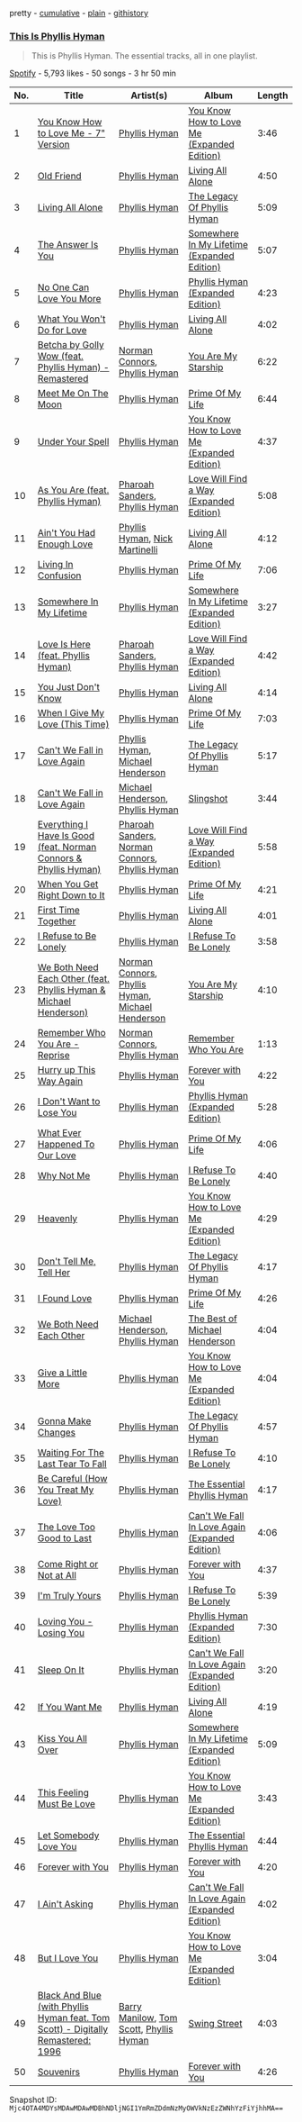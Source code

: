 pretty - [cumulative](/playlists/cumulative/37i9dQZF1DZ06evO1Y8O2w.md) - [plain](/playlists/plain/37i9dQZF1DZ06evO1Y8O2w) - [githistory](https://github.githistory.xyz/mackorone/spotify-playlist-archive/blob/main/playlists/plain/37i9dQZF1DZ06evO1Y8O2w)

### [This Is Phyllis Hyman](https://open.spotify.com/playlist/37i9dQZF1DZ06evO1Y8O2w)

> This is Phyllis Hyman\. The essential tracks, all in one playlist.

[Spotify](https://open.spotify.com/user/spotify) - 5,793 likes - 50 songs - 3 hr 50 min

| No. | Title | Artist(s) | Album | Length |
|---|---|---|---|---|
| 1 | [You Know How to Love Me \- 7" Version](https://open.spotify.com/track/12nDGzwsNPNjULCy7VKGHx) | [Phyllis Hyman](https://open.spotify.com/artist/3oqSDVaf6RoBGreqOlgUpv) | [You Know How to Love Me \(Expanded Edition\)](https://open.spotify.com/album/6McedcPTihVzYQ7dqLK7PM) | 3:46 |
| 2 | [Old Friend](https://open.spotify.com/track/3qTq1bSZBrndBmw8YktDNi) | [Phyllis Hyman](https://open.spotify.com/artist/3oqSDVaf6RoBGreqOlgUpv) | [Living All Alone](https://open.spotify.com/album/1iOHlsTOydpJYP3kIuuwYD) | 4:50 |
| 3 | [Living All Alone](https://open.spotify.com/track/6c1Xd2ZERcoUmhLvYVrYIX) | [Phyllis Hyman](https://open.spotify.com/artist/3oqSDVaf6RoBGreqOlgUpv) | [The Legacy Of Phyllis Hyman](https://open.spotify.com/album/6fXm4HqvSqxh6jsiU5f505) | 5:09 |
| 4 | [The Answer Is You](https://open.spotify.com/track/0MMkuqkCRPHekNJjzOpEZn) | [Phyllis Hyman](https://open.spotify.com/artist/3oqSDVaf6RoBGreqOlgUpv) | [Somewhere In My Lifetime \(Expanded Edition\)](https://open.spotify.com/album/3KRmacfnU7BPbkQPRODzEw) | 5:07 |
| 5 | [No One Can Love You More](https://open.spotify.com/track/2npnWoCNxeGzAhjGyTx3V2) | [Phyllis Hyman](https://open.spotify.com/artist/3oqSDVaf6RoBGreqOlgUpv) | [Phyllis Hyman \(Expanded Edition\)](https://open.spotify.com/album/5CNAoF5myCR0foNabbyld2) | 4:23 |
| 6 | [What You Won't Do for Love](https://open.spotify.com/track/7Cw9qRzAA9RMH4DxMkg6pr) | [Phyllis Hyman](https://open.spotify.com/artist/3oqSDVaf6RoBGreqOlgUpv) | [Living All Alone](https://open.spotify.com/album/1iOHlsTOydpJYP3kIuuwYD) | 4:02 |
| 7 | [Betcha by Golly Wow \(feat\. Phyllis Hyman\) \- Remastered](https://open.spotify.com/track/2r9qFtnF0Iq41I5HlsPfdW) | [Norman Connors](https://open.spotify.com/artist/54bbmw5qZiMf23TTmm6ojR), [Phyllis Hyman](https://open.spotify.com/artist/3oqSDVaf6RoBGreqOlgUpv) | [You Are My Starship](https://open.spotify.com/album/0whQoF11EIgNxK3FntxLCU) | 6:22 |
| 8 | [Meet Me On The Moon](https://open.spotify.com/track/3oJh3bfR18qSOb9ss4uVHm) | [Phyllis Hyman](https://open.spotify.com/artist/3oqSDVaf6RoBGreqOlgUpv) | [Prime Of My Life](https://open.spotify.com/album/3Zt8flubel6shc4b9kmt2f) | 6:44 |
| 9 | [Under Your Spell](https://open.spotify.com/track/1epWunuJZeDxs679CCQSpU) | [Phyllis Hyman](https://open.spotify.com/artist/3oqSDVaf6RoBGreqOlgUpv) | [You Know How to Love Me \(Expanded Edition\)](https://open.spotify.com/album/6McedcPTihVzYQ7dqLK7PM) | 4:37 |
| 10 | [As You Are \(feat\. Phyllis Hyman\)](https://open.spotify.com/track/4szHa9dRhiy3tJ1Jf5jz2V) | [Pharoah Sanders](https://open.spotify.com/artist/3JLUCojZaHrX2LaUkSj7Ud), [Phyllis Hyman](https://open.spotify.com/artist/3oqSDVaf6RoBGreqOlgUpv) | [Love Will Find a Way \(Expanded Edition\)](https://open.spotify.com/album/0orhXwlJ4LCfDwMYVAXsdW) | 5:08 |
| 11 | [Ain't You Had Enough Love](https://open.spotify.com/track/56xlTwqeWKIsw68ZOMzmp7) | [Phyllis Hyman](https://open.spotify.com/artist/3oqSDVaf6RoBGreqOlgUpv), [Nick Martinelli](https://open.spotify.com/artist/4gt6myR7cf8PiupMaIEx9U) | [Living All Alone](https://open.spotify.com/album/1iOHlsTOydpJYP3kIuuwYD) | 4:12 |
| 12 | [Living In Confusion](https://open.spotify.com/track/6X8TcpimcImnieJyfPr7NF) | [Phyllis Hyman](https://open.spotify.com/artist/3oqSDVaf6RoBGreqOlgUpv) | [Prime Of My Life](https://open.spotify.com/album/3Zt8flubel6shc4b9kmt2f) | 7:06 |
| 13 | [Somewhere In My Lifetime](https://open.spotify.com/track/2MXUONwP4lnGiRLtqlKP9Z) | [Phyllis Hyman](https://open.spotify.com/artist/3oqSDVaf6RoBGreqOlgUpv) | [Somewhere In My Lifetime \(Expanded Edition\)](https://open.spotify.com/album/3KRmacfnU7BPbkQPRODzEw) | 3:27 |
| 14 | [Love Is Here \(feat\. Phyllis Hyman\)](https://open.spotify.com/track/41jJAf0D3oMABIvdS3BsBM) | [Pharoah Sanders](https://open.spotify.com/artist/3JLUCojZaHrX2LaUkSj7Ud), [Phyllis Hyman](https://open.spotify.com/artist/3oqSDVaf6RoBGreqOlgUpv) | [Love Will Find a Way \(Expanded Edition\)](https://open.spotify.com/album/0orhXwlJ4LCfDwMYVAXsdW) | 4:42 |
| 15 | [You Just Don't Know](https://open.spotify.com/track/1UtIQ6BxB9GyfrweUAj1YR) | [Phyllis Hyman](https://open.spotify.com/artist/3oqSDVaf6RoBGreqOlgUpv) | [Living All Alone](https://open.spotify.com/album/1iOHlsTOydpJYP3kIuuwYD) | 4:14 |
| 16 | [When I Give My Love \(This Time\)](https://open.spotify.com/track/2unUCdfT0PO8snZdH9mdjF) | [Phyllis Hyman](https://open.spotify.com/artist/3oqSDVaf6RoBGreqOlgUpv) | [Prime Of My Life](https://open.spotify.com/album/3Zt8flubel6shc4b9kmt2f) | 7:03 |
| 17 | [Can't We Fall in Love Again](https://open.spotify.com/track/0c61XIxgnxVYAk3vum9TM3) | [Phyllis Hyman](https://open.spotify.com/artist/3oqSDVaf6RoBGreqOlgUpv), [Michael Henderson](https://open.spotify.com/artist/6KzAnKswHOUCX8xiEudD7K) | [The Legacy Of Phyllis Hyman](https://open.spotify.com/album/6fXm4HqvSqxh6jsiU5f505) | 5:17 |
| 18 | [Can't We Fall in Love Again](https://open.spotify.com/track/7LoUpAYekcUxAnBC8Cv27p) | [Michael Henderson](https://open.spotify.com/artist/6KzAnKswHOUCX8xiEudD7K), [Phyllis Hyman](https://open.spotify.com/artist/3oqSDVaf6RoBGreqOlgUpv) | [Slingshot](https://open.spotify.com/album/4ZTtXdTxQFaHLJrJPxUt3x) | 3:44 |
| 19 | [Everything I Have Is Good \(feat\. Norman Connors & Phyllis Hyman\)](https://open.spotify.com/track/44Ju7KqdFitKeI5v66O250) | [Pharoah Sanders](https://open.spotify.com/artist/3JLUCojZaHrX2LaUkSj7Ud), [Norman Connors](https://open.spotify.com/artist/54bbmw5qZiMf23TTmm6ojR), [Phyllis Hyman](https://open.spotify.com/artist/3oqSDVaf6RoBGreqOlgUpv) | [Love Will Find a Way \(Expanded Edition\)](https://open.spotify.com/album/0orhXwlJ4LCfDwMYVAXsdW) | 5:58 |
| 20 | [When You Get Right Down to It](https://open.spotify.com/track/0LlfOstih9quyorg6AzhpZ) | [Phyllis Hyman](https://open.spotify.com/artist/3oqSDVaf6RoBGreqOlgUpv) | [Prime Of My Life](https://open.spotify.com/album/3Zt8flubel6shc4b9kmt2f) | 4:21 |
| 21 | [First Time Together](https://open.spotify.com/track/3m8zuI0D66a2VLI1swx1mD) | [Phyllis Hyman](https://open.spotify.com/artist/3oqSDVaf6RoBGreqOlgUpv) | [Living All Alone](https://open.spotify.com/album/1iOHlsTOydpJYP3kIuuwYD) | 4:01 |
| 22 | [I Refuse to Be Lonely](https://open.spotify.com/track/7ExBN9mMlaGDymm6SIZDPz) | [Phyllis Hyman](https://open.spotify.com/artist/3oqSDVaf6RoBGreqOlgUpv) | [I Refuse To Be Lonely](https://open.spotify.com/album/5ZL0TvoU13FleSFEGSbqPc) | 3:58 |
| 23 | [We Both Need Each Other \(feat\. Phyllis Hyman & Michael Henderson\)](https://open.spotify.com/track/30IeocGEafO6mJpVD5Wlvg) | [Norman Connors](https://open.spotify.com/artist/54bbmw5qZiMf23TTmm6ojR), [Phyllis Hyman](https://open.spotify.com/artist/3oqSDVaf6RoBGreqOlgUpv), [Michael Henderson](https://open.spotify.com/artist/6KzAnKswHOUCX8xiEudD7K) | [You Are My Starship](https://open.spotify.com/album/0whQoF11EIgNxK3FntxLCU) | 4:10 |
| 24 | [Remember Who You Are \- Reprise](https://open.spotify.com/track/4dSzqYdNc4nz3knQp7wXAO) | [Norman Connors](https://open.spotify.com/artist/54bbmw5qZiMf23TTmm6ojR), [Phyllis Hyman](https://open.spotify.com/artist/3oqSDVaf6RoBGreqOlgUpv) | [Remember Who You Are](https://open.spotify.com/album/5yCGSEkSYJdLMa57czbpOa) | 1:13 |
| 25 | [Hurry up This Way Again](https://open.spotify.com/track/0ZO2hnswG8lteyIf6G4FFn) | [Phyllis Hyman](https://open.spotify.com/artist/3oqSDVaf6RoBGreqOlgUpv) | [Forever with You](https://open.spotify.com/album/34aeEx1cGFw53Q9wNlQ9kR) | 4:22 |
| 26 | [I Don't Want to Lose You](https://open.spotify.com/track/0anlJjyEo8JQTtOyhawl9G) | [Phyllis Hyman](https://open.spotify.com/artist/3oqSDVaf6RoBGreqOlgUpv) | [Phyllis Hyman \(Expanded Edition\)](https://open.spotify.com/album/5CNAoF5myCR0foNabbyld2) | 5:28 |
| 27 | [What Ever Happened To Our Love](https://open.spotify.com/track/5guRhSosc8jWFmqVFDtdwj) | [Phyllis Hyman](https://open.spotify.com/artist/3oqSDVaf6RoBGreqOlgUpv) | [Prime Of My Life](https://open.spotify.com/album/3Zt8flubel6shc4b9kmt2f) | 4:06 |
| 28 | [Why Not Me](https://open.spotify.com/track/6rJ7eWJdusD4mgwMCHWMUc) | [Phyllis Hyman](https://open.spotify.com/artist/3oqSDVaf6RoBGreqOlgUpv) | [I Refuse To Be Lonely](https://open.spotify.com/album/5ZL0TvoU13FleSFEGSbqPc) | 4:40 |
| 29 | [Heavenly](https://open.spotify.com/track/4FmIRmhnvySm1rL5NV4E10) | [Phyllis Hyman](https://open.spotify.com/artist/3oqSDVaf6RoBGreqOlgUpv) | [You Know How to Love Me \(Expanded Edition\)](https://open.spotify.com/album/6McedcPTihVzYQ7dqLK7PM) | 4:29 |
| 30 | [Don't Tell Me, Tell Her](https://open.spotify.com/track/0E6EbqqEBDHEo7NuqEMuZ5) | [Phyllis Hyman](https://open.spotify.com/artist/3oqSDVaf6RoBGreqOlgUpv) | [The Legacy Of Phyllis Hyman](https://open.spotify.com/album/6fXm4HqvSqxh6jsiU5f505) | 4:17 |
| 31 | [I Found Love](https://open.spotify.com/track/5K3PneofTHEwyxmk3WBKW9) | [Phyllis Hyman](https://open.spotify.com/artist/3oqSDVaf6RoBGreqOlgUpv) | [Prime Of My Life](https://open.spotify.com/album/3Zt8flubel6shc4b9kmt2f) | 4:26 |
| 32 | [We Both Need Each Other](https://open.spotify.com/track/4BeImLQAWd9QlnjYnTOeWM) | [Michael Henderson](https://open.spotify.com/artist/6KzAnKswHOUCX8xiEudD7K), [Phyllis Hyman](https://open.spotify.com/artist/3oqSDVaf6RoBGreqOlgUpv) | [The Best of Michael Henderson](https://open.spotify.com/album/6feal3fAi2Mr3FURLMpTfZ) | 4:04 |
| 33 | [Give a Little More](https://open.spotify.com/track/2kgfnVggBSdoz1XKmHNB1w) | [Phyllis Hyman](https://open.spotify.com/artist/3oqSDVaf6RoBGreqOlgUpv) | [You Know How to Love Me \(Expanded Edition\)](https://open.spotify.com/album/6McedcPTihVzYQ7dqLK7PM) | 4:04 |
| 34 | [Gonna Make Changes](https://open.spotify.com/track/4URmiJKUQuceu4ZfcaIA5S) | [Phyllis Hyman](https://open.spotify.com/artist/3oqSDVaf6RoBGreqOlgUpv) | [The Legacy Of Phyllis Hyman](https://open.spotify.com/album/6fXm4HqvSqxh6jsiU5f505) | 4:57 |
| 35 | [Waiting For The Last Tear To Fall](https://open.spotify.com/track/5KRXfGjx3lJnP2dvqu63xJ) | [Phyllis Hyman](https://open.spotify.com/artist/3oqSDVaf6RoBGreqOlgUpv) | [I Refuse To Be Lonely](https://open.spotify.com/album/5ZL0TvoU13FleSFEGSbqPc) | 4:10 |
| 36 | [Be Careful \(How You Treat My Love\)](https://open.spotify.com/track/5rPFEVyqIztyj80EolIn4S) | [Phyllis Hyman](https://open.spotify.com/artist/3oqSDVaf6RoBGreqOlgUpv) | [The Essential Phyllis Hyman](https://open.spotify.com/album/6VUEth5sqgE8jceRauguLC) | 4:17 |
| 37 | [The Love Too Good to Last](https://open.spotify.com/track/2iZo4T7xDFIJhGELrd3wyX) | [Phyllis Hyman](https://open.spotify.com/artist/3oqSDVaf6RoBGreqOlgUpv) | [Can't We Fall In Love Again \(Expanded Edition\)](https://open.spotify.com/album/47teGw86AWbHmUZK8Nizip) | 4:06 |
| 38 | [Come Right or Not at All](https://open.spotify.com/track/0Rf1w4aSyzSwZyRh5PTKmR) | [Phyllis Hyman](https://open.spotify.com/artist/3oqSDVaf6RoBGreqOlgUpv) | [Forever with You](https://open.spotify.com/album/34aeEx1cGFw53Q9wNlQ9kR) | 4:37 |
| 39 | [I'm Truly Yours](https://open.spotify.com/track/3pXp6U7fYTj2sy5bK2FMML) | [Phyllis Hyman](https://open.spotify.com/artist/3oqSDVaf6RoBGreqOlgUpv) | [I Refuse To Be Lonely](https://open.spotify.com/album/5ZL0TvoU13FleSFEGSbqPc) | 5:39 |
| 40 | [Loving You \- Losing You](https://open.spotify.com/track/1hacpWgUcC3QghqblcVSDT) | [Phyllis Hyman](https://open.spotify.com/artist/3oqSDVaf6RoBGreqOlgUpv) | [Phyllis Hyman \(Expanded Edition\)](https://open.spotify.com/album/5CNAoF5myCR0foNabbyld2) | 7:30 |
| 41 | [Sleep On It](https://open.spotify.com/track/3pAmGIMw7jjf85vraM5mnA) | [Phyllis Hyman](https://open.spotify.com/artist/3oqSDVaf6RoBGreqOlgUpv) | [Can't We Fall In Love Again \(Expanded Edition\)](https://open.spotify.com/album/47teGw86AWbHmUZK8Nizip) | 3:20 |
| 42 | [If You Want Me](https://open.spotify.com/track/1kU7W8P5aCIyK7Qk19VcfB) | [Phyllis Hyman](https://open.spotify.com/artist/3oqSDVaf6RoBGreqOlgUpv) | [Living All Alone](https://open.spotify.com/album/1iOHlsTOydpJYP3kIuuwYD) | 4:19 |
| 43 | [Kiss You All Over](https://open.spotify.com/track/0Edm8k4zRcVhHQMHJYrKAy) | [Phyllis Hyman](https://open.spotify.com/artist/3oqSDVaf6RoBGreqOlgUpv) | [Somewhere In My Lifetime \(Expanded Edition\)](https://open.spotify.com/album/3KRmacfnU7BPbkQPRODzEw) | 5:09 |
| 44 | [This Feeling Must Be Love](https://open.spotify.com/track/6RGu9NzuNh4yotd7ThcZV3) | [Phyllis Hyman](https://open.spotify.com/artist/3oqSDVaf6RoBGreqOlgUpv) | [You Know How to Love Me \(Expanded Edition\)](https://open.spotify.com/album/6McedcPTihVzYQ7dqLK7PM) | 3:43 |
| 45 | [Let Somebody Love You](https://open.spotify.com/track/4FNDRMB2ql57XkWYv6OFzr) | [Phyllis Hyman](https://open.spotify.com/artist/3oqSDVaf6RoBGreqOlgUpv) | [The Essential Phyllis Hyman](https://open.spotify.com/album/6VUEth5sqgE8jceRauguLC) | 4:44 |
| 46 | [Forever with You](https://open.spotify.com/track/4YQLkLUyEro4Xeh9EGSNoX) | [Phyllis Hyman](https://open.spotify.com/artist/3oqSDVaf6RoBGreqOlgUpv) | [Forever with You](https://open.spotify.com/album/34aeEx1cGFw53Q9wNlQ9kR) | 4:20 |
| 47 | [I Ain't Asking](https://open.spotify.com/track/4T5FdL1wOaydngJjPLHyBb) | [Phyllis Hyman](https://open.spotify.com/artist/3oqSDVaf6RoBGreqOlgUpv) | [Can't We Fall In Love Again \(Expanded Edition\)](https://open.spotify.com/album/47teGw86AWbHmUZK8Nizip) | 4:02 |
| 48 | [But I Love You](https://open.spotify.com/track/0ZyE4cTb4IRlMI3iwMoT8E) | [Phyllis Hyman](https://open.spotify.com/artist/3oqSDVaf6RoBGreqOlgUpv) | [You Know How to Love Me \(Expanded Edition\)](https://open.spotify.com/album/6McedcPTihVzYQ7dqLK7PM) | 3:04 |
| 49 | [Black And Blue \(with Phyllis Hyman feat\. Tom Scott\) \- Digitally Remastered: 1996](https://open.spotify.com/track/18HuoV25f636YINxzO5p53) | [Barry Manilow](https://open.spotify.com/artist/3alW3LYQS8K29z8C8NSLIX), [Tom Scott](https://open.spotify.com/artist/72ktMty33X1LsIzHdRr0U5), [Phyllis Hyman](https://open.spotify.com/artist/3oqSDVaf6RoBGreqOlgUpv) | [Swing Street](https://open.spotify.com/album/402g6pypGOQN7AniaMpY1v) | 4:03 |
| 50 | [Souvenirs](https://open.spotify.com/track/3yNsxa2HKOrEwov5Ygk5Jt) | [Phyllis Hyman](https://open.spotify.com/artist/3oqSDVaf6RoBGreqOlgUpv) | [Forever with You](https://open.spotify.com/album/34aeEx1cGFw53Q9wNlQ9kR) | 4:26 |

Snapshot ID: `Mjc4OTA4MDYsMDAwMDAwMDBhNDljNGI1YmRmZDdmNzMyOWVkNzEzZWNhYzFiYjhhMA==`
